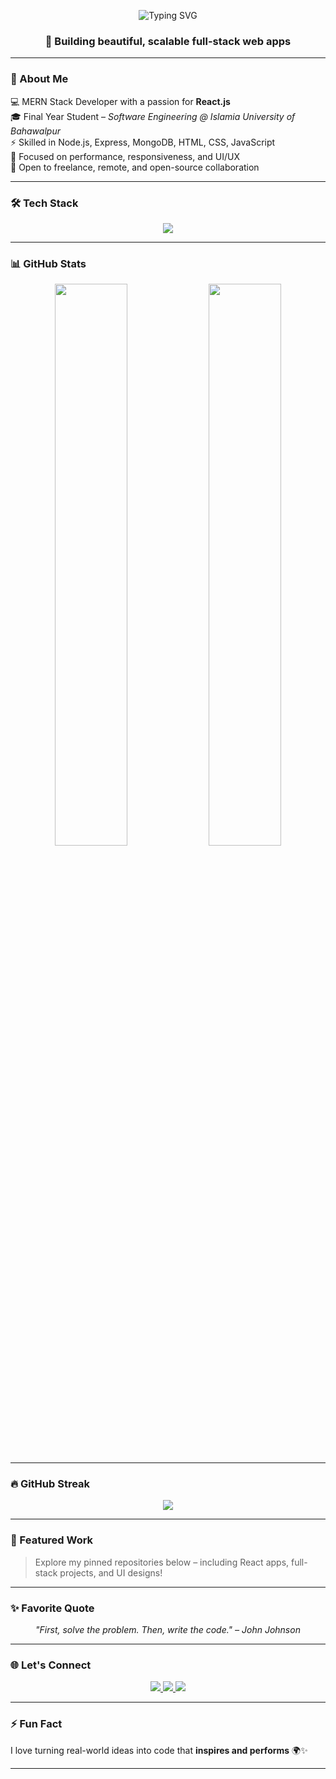 <!-- Animated Typing Header -->
<p align="center">
  <img src="https://readme-typing-svg.herokuapp.com?font=Fira+Code&size=30&pause=1000&center=true&vCenter=true&width=840&lines=Hi+there+👋%2C+I'm+Maryam+Saddique;React+%7C+MERN+Stack+Developer;Final+Year+Software+Engineering+Student" alt="Typing SVG" />
</p>


<h3 align="center">🚀 Building beautiful, scalable full-stack web apps</h3>

---

### 🌟 About Me

💻 MERN Stack Developer with a passion for **React.js**  
🎓 Final Year Student – *Software Engineering @ Islamia University of Bahawalpur*  
⚡ Skilled in Node.js, Express, MongoDB, HTML, CSS, JavaScript  
🎯 Focused on performance, responsiveness, and UI/UX  
🤝 Open to freelance, remote, and open-source collaboration

---

### 🛠️ Tech Stack

<p align="center">
  <img src="https://skillicons.dev/icons?i=html,css,js,react,nodejs,express,mongodb,git,github,bootstrap,tailwind,vscode" />
</p>

---

### 📊 GitHub Stats

<p align="center">
  <img src="https://github-readme-stats.vercel.app/api?username=merry345678m&show_icons=true&theme=tokyonight" width="48%" />
  <img src="https://github-readme-stats.vercel.app/api/top-langs/?username=merry345678m&layout=compact&theme=tokyonight" width="48%" />
</p>

---

### 🔥 GitHub Streak

<p align="center">
  <img src="https://github-readme-streak-stats.herokuapp.com/?user=merry345678m&theme=tokyonight" />
</p>

---

### 📌 Featured Work

> Explore my pinned repositories below – including React apps, full-stack projects, and UI designs!

---

### ✨ Favorite Quote

<p align="center"><i>"First, solve the problem. Then, write the code." – John Johnson</i></p>

---
### 🌐 Let's Connect

<p align="center">
  <a href="https://www.linkedin.com/in/maryam-saddique/">
    <img src="https://img.shields.io/badge/LinkedIn-blue?style=for-the-badge&logo=linkedin&logoColor=white" />
  </a>
  <a href="mailto:mar.ium2900@gmail.com">
    <img src="https://img.shields.io/badge/Gmail-red?style=for-the-badge&logo=gmail&logoColor=white" />
  </a>
  <a href="https://github.com/merry345678m">
    <img src="https://img.shields.io/badge/GitHub-000?style=for-the-badge&logo=github&logoColor=white" />
  </a>
</p>


---

### ⚡ Fun Fact

I love turning real-world ideas into code that **inspires and performs** 🌍✨

---
